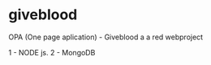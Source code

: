 # giveblood
OPA (One page aplication) - Giveblood a a red webproject

1 - NODE js.
2 - MongoDB

<image src='' />
